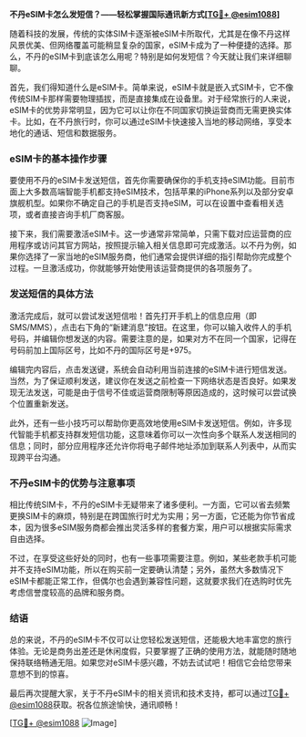 **不丹eSIM卡怎么发短信？——轻松掌握国际通讯新方式[[TG💪+ @esim1088](https://t.me/s/esim1088)]**

随着科技的发展，传统的实体SIM卡逐渐被eSIM卡所取代，尤其是在像不丹这样风景优美、但网络覆盖可能稍显复杂的国家，eSIM卡成为了一种便捷的选择。那么，不丹的eSIM卡到底该怎么用呢？特别是如何发短信？今天就让我们来详细聊聊。

首先，我们得知道什么是eSIM卡。简单来说，eSIM卡就是嵌入式SIM卡，它不像传统SIM卡那样需要物理插拔，而是直接集成在设备里。对于经常旅行的人来说，eSIM卡的优势非常明显，因为它可以让你在不同国家切换运营商而无需更换实体卡。比如，在不丹旅行时，你可以通过eSIM卡快速接入当地的移动网络，享受本地化的通话、短信和数据服务。

### eSIM卡的基本操作步骤

要使用不丹的eSIM卡发送短信，首先你需要确保你的手机支持eSIM功能。目前市面上大多数高端智能手机都支持eSIM技术，包括苹果的iPhone系列以及部分安卓旗舰机型。如果你不确定自己的手机是否支持eSIM，可以在设置中查看相关选项，或者直接咨询手机厂商客服。

接下来，我们需要激活eSIM卡。这一步通常非常简单，只需下载对应运营商的应用程序或访问其官方网站，按照提示输入相关信息即可完成激活。以不丹为例，如果你选择了一家当地的eSIM服务商，他们通常会提供详细的指引帮助你完成整个过程。一旦激活成功，你就能够开始使用该运营商提供的各项服务了。

### 发送短信的具体方法

激活完成后，就可以尝试发送短信啦！首先打开手机上的信息应用（即SMS/MMS），点击右下角的“新建消息”按钮。在这里，你可以输入收件人的手机号码，并编辑你想发送的内容。需要注意的是，如果对方不在同一个国家，记得在号码前加上国际区号，比如不丹的国际区号是+975。

编辑完内容后，点击发送键，系统会自动利用当前连接的eSIM卡进行短信发送。当然，为了保证顺利发送，建议你在发送之前检查一下网络状态是否良好。如果发现无法发送，可能是由于信号不佳或运营商限制等原因造成的，这时候可以尝试换个位置重新发送。

此外，还有一些小技巧可以帮助你更高效地使用eSIM卡发送短信。例如，许多现代智能手机都支持群发短信功能，这意味着你可以一次性向多个联系人发送相同的信息；同时，部分应用程序还允许你将电子邮件地址添加到联系人列表中，从而实现跨平台沟通。

### 不丹eSIM卡的优势与注意事项

相比传统SIM卡，不丹的eSIM卡无疑带来了诸多便利。一方面，它可以省去频繁更换SIM卡的麻烦，特别是在跨国旅行时尤为实用；另一方面，它还能为你节省成本，因为很多eSIM服务商都会推出灵活多样的套餐方案，用户可以根据实际需求自由选择。

不过，在享受这些好处的同时，也有一些事项需要注意。例如，某些老款手机可能并不支持eSIM功能，所以在购买前一定要确认清楚；另外，虽然大多数情况下eSIM卡都能正常工作，但偶尔也会遇到兼容性问题，这就要求我们在选购时优先考虑信誉度较高的品牌和服务商。

### 结语

总的来说，不丹的eSIM卡不仅可以让您轻松发送短信，还能极大地丰富您的旅行体验。无论是商务出差还是休闲度假，只要掌握了正确的使用方法，就能随时随地保持联络畅通无阻。如果您对eSIM卡感兴趣，不妨去试试吧！相信它会给您带来意想不到的惊喜。

最后再次提醒大家，关于不丹eSIM卡的相关资讯和技术支持，都可以通过[TG💪+ @esim1088](https://t.me/s/esim1088)获取。祝各位旅途愉快，通讯顺畅！

[[TG💪+ @esim1088](https://t.me/s/esim1088) ![Image](https://i.postimg.cc/4NQfJmqS/Snipaste-2025-05-13-00-14-12.png)]